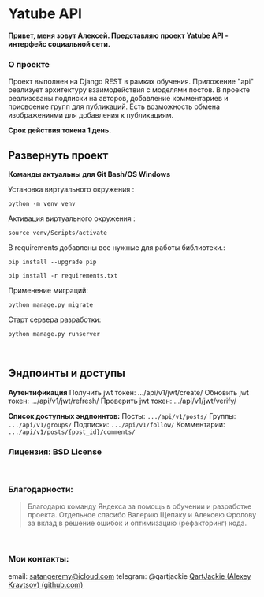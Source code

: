 # Yatube API

**Привет, меня зовут Алексей. Представляю проект Yatube API - интерфейс социальной сети.**

### О проекте

Проект выполнен на Django REST в рамках обучения.
Приложение "api" реализует архитектуру взаимодействия с моделями постов. 
В проекте реализованы подписки на авторов, добавление комментариев и присвоение групп для публикаций. Есть возможность обмена изображениями для добавления к публикациям.

**Срок действия токена 1 день.**


## Развернуть проект

**Команды актуальны для Git Bash/OS Windows**

Установка виртуального окружения :

  

    python -m venv venv

  

Активация виртуального окружения :

  

    source venv/Scripts/activate

  

В requirements добавлены все нужные для работы библиотеки.:

  

    pip install --upgrade pip
    
    pip install -r requirements.txt

  

Применение миграций:

  

    python manage.py migrate

Старт сервера разработки:

    python manage.py runserver

<br>

## Эндпоинты и доступы

**Аутентификация**
Получить jwt токен: .../api/v1/jwt/create/
Обновить jwt токен: .../api/v1/jwt/refresh/
Проверить jwt токен: .../api/v1/jwt/verify/

**Список доступных эндпоинтов:**
Посты:  `.../api/v1/posts/`
Группы:  `.../api/v1/groups/`
Подписки:  `.../api/v1/follow/`
Комментарии:  `.../api/v1/posts/{post_id}/comments/` 
### Лицензия: BSD License
<br>

### Благодарности:

> Благодарю команду Яндекса за помощь в обучении и разработке проекта.
> Отдельное спасибо Валерию Щепаку и Алексею Фролову за вклад в решение
> ошибок и оптимизацию (рефакторинг) кода.

<br>

### Мои контакты:

email: satangeremy@icloud.com
telegram: @qartjackie 
[QartJackie    (Alexey Kravtsov) (github.com)](https://github.com/QartJackie)
